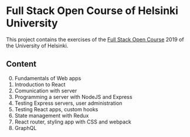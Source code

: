 # Full Stack Open Course of Helsinki University

This project contains the exercises of the [Full Stack Open Course](https://fullstackopen.com/en/) 2019 of the University of Helsinki.

## Content
 0. Fundamentals of Web apps
 1. Introduction to React
 2. Comunication with server
 3. Programming a server with NodeJS and Express
 4. Testing Express servers, user administration
 5. Testing React apps, custom hooks
 6. State management with Redux
 7. React router, styling app with CSS and webpack
 8. GraphQL

